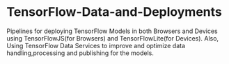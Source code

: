 # TensorFlow-Data-and-Deployments

Pipelines for deploying TensorFlow Models in both Browsers and Devices using TensorFlowJS(for Browsers) and TensorFlowLite(for Devices). Also, Using TensorFlow Data Services to improve and optimize data handling,processing and publishing for the models.
